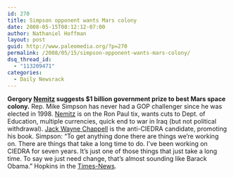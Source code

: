 ```yaml
---
id: 270
title: Simpson opponent wants Mars colony
date: 2008-05-15T08:12:12-07:00
author: Nathaniel Hoffman
layout: post
guid: http://www.paleomedia.org/?p=270
permalink: /2008/05/15/simpson-opponent-wants-mars-colony/
dsq_thread_id:
  - "113209471"
categories:
  - Daily Newsrack
---
```

**Gergory [Nemitz](http://www.nemitz.net/) suggests $1 billion government prize to best Mars space colony.** Rep. Mike Simpson has never had a GOP challenger since he was elected in 1998. [Nemitz](http://www.beefjerky.com/) is on the Ron Paul tix, wants cuts to Dept. of Education, multiple currencies, quick end to war in Iraq (but not political withdrawal). [Jack Wayne Chappell](http://www.amazon.com/Wilderness-Rape-Jack-Wayne-Chappell/dp/0961497408) is the anti-CIEDRA candidate, promoting his book. Simpson: &#8220;To get anything done there are things we&#8217;re working on. There are things that take a long time to do. I&#8217;ve been working on CIEDRA for seven years. It&#8217;s just one of those things that just take a long time. To say we just need change, that&#8217;s almost sounding like Barack Obama.&#8221; Hopkins in the [Times-News](http://www.magicvalley.com/articles/2008/05/15/news/local_state/136762.txt).